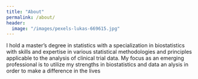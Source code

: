 ```yaml
---
title: "About"
permalink: /about/
header:
  image: "/images/pexels-lukas-669615.jpg"
---
```


I hold a master’s degree in statistics with a specialization in biostatistics with skills and expertise in various statistical methodologies and principles applicable to the analysis of clinical trial data. My focus as an emerging professional is to utilize my strengths in biostatistics and data an alysis in order to make a difference in the lives 